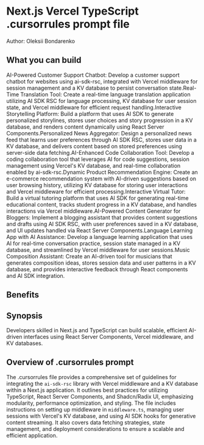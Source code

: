 # Next.js Vercel TypeScript .cursorrules prompt file

Author: Oleksii Bondarenko

## What you can build
AI-Powered Customer Support Chatbot: Develop a customer support chatbot for websites using ai-sdk-rsc, integrated with Vercel middleware for session management and a KV database to persist conversation state.Real-Time Translation Tool: Create a real-time language translation application utilizing AI SDK RSC for language processing, KV database for user session state, and Vercel middleware for efficient request handling.Interactive Storytelling Platform: Build a platform that uses AI SDK to generate personalized storylines, stores user choices and story progression in a KV database, and renders content dynamically using React Server Components.Personalized News Aggregator: Design a personalized news feed that learns user preferences through AI SDK RSC, stores user data in a KV database, and delivers content based on stored preferences using server-side data fetching.AI-Enhanced Code Collaboration Tool: Develop a coding collaboration tool that leverages AI for code suggestions, session management using Vercel's KV database, and real-time collaboration enabled by ai-sdk-rsc.Dynamic Product Recommendation Engine: Create an e-commerce recommendation system with AI-driven suggestions based on user browsing history, utilizing KV database for storing user interactions and Vercel middleware for efficient processing.Interactive Virtual Tutor: Build a virtual tutoring platform that uses AI SDK for generating real-time educational content, tracks student progress in a KV database, and handles interactions via Vercel middleware.AI-Powered Content Generator for Bloggers: Implement a blogging assistant that provides content suggestions and drafts using AI SDK RSC, with user preferences saved in a KV database, and UI updates handled via React Server Components.Language Learning App with AI Assistance: Develop a language learning application that uses AI for real-time conversation practice, session state managed in a KV database, and streamlined by Vercel middleware for user sessions.Music Composition Assistant: Create an AI-driven tool for musicians that generates composition ideas, stores session data and user patterns in a KV database, and provides interactive feedback through React components and AI SDK integration.

## Benefits


## Synopsis
Developers skilled in Next.js and TypeScript can build scalable, efficient AI-driven interfaces using React Server Components, Vercel middleware, and KV databases.

## Overview of .cursorrules prompt
The .cursorrules file provides a comprehensive set of guidelines for integrating the `ai-sdk-rsc` library with Vercel middleware and a KV database within a Next.js application. It outlines best practices for utilizing TypeScript, React Server Components, and Shadcn/Radix UI, emphasizing modularity, performance optimization, and styling. The file includes instructions on setting up middleware in `middleware.ts`, managing user sessions with Vercel's KV database, and using AI SDK hooks for generative content streaming. It also covers data fetching strategies, state management, and deployment considerations to ensure a scalable and efficient application.

